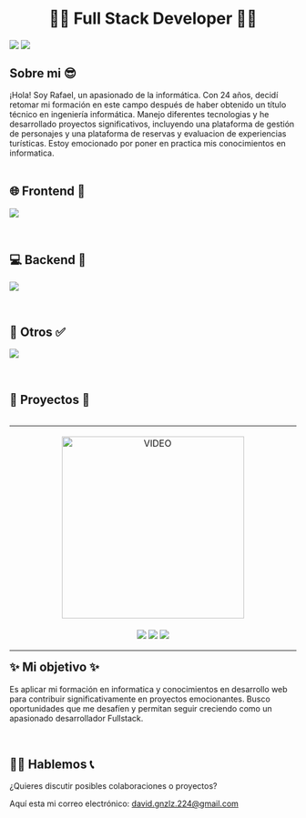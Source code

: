 <h1 align="center">👨‍💻 Full Stack Developer 👨‍💻</h1> 
<p align="left">
<a href="https://www.linkedin.com/in/rafael-d-gonzalez-n/" target="blank"><img align="center" src="https://img.shields.io/badge/LinkedIn-0077B5?style=for-the-badge&logo=linkedin&logoColor=white" /></a>
<a href = "mailto:david.gnzlz.224@gmail.com" target="blank"><img align="center" src="https://img.shields.io/badge/Gmail-D14836?style=for-the-badge&logo=gmail&logoColor=white" /></a>
  </p>
<h2>Sobre mi 😎</h2>
¡Hola! Soy Rafael, un apasionado de la informática. Con 24 años, decidí retomar mi formación en este campo después de haber obtenido un título técnico en ingeniería informática. Manejo diferentes tecnologias y he desarrollado proyectos significativos, incluyendo una plataforma de gestión de personajes y una plataforma de reservas y evaluacion de experiencias turísticas. Estoy emocionado por poner en practica mis conocimientos en informatica.

<br>
<br>
<h2 > 🌐 Frontend 🎨 </h2>
<p align="left">
  <a href="https://skillicons.dev">
    <img src="https://skillicons.dev/icons?i=js,html,css,react,redux,vite" />
  </a>
</p>

<br>

<h2 >  💻 Backend 🔧 </h2>
<p align="left">
  <a href="https://skillicons.dev">
    <img src="https://skillicons.dev/icons?i=nodejs,express,mongodb,mysql,postgres,sequelize,firebase" />
  </a>
</p>

<br>

<h2 >  🤔 Otros ✅ </h2>
<p align="left">
  <a href="https://skillicons.dev">
    <img src="https://skillicons.dev/icons?i=git,github,vscode,postman" />
  </a>
</p>

<br>

<div id="proyectos">
<h2 > 🥇 Proyectos 🥇 </h2>

<table align="left" >
<tr border="none">
  <td width="25%" align="center">
<p align="center">
  <a href="https://www.youtube.com/watch?v=6VB7dpQTPzs" title="Go to Source">
    <img src="https://res.cloudinary.com/dcposqieu/image/upload/f_auto,q_auto/v1/PREET/b6fv82wyvexur5zdco0n" style="width: 320px;" alt="VIDEO" />
  </a>
</p>
    <p align="center">
        <a href="https://www.youtube.com/watch?v=6VB7dpQTPzs" target="blank"><img align="center" src="https://img.shields.io/badge/YouTube-FF0000?style=for-the-badge&logo=youtube&logoColor=white" /></a>
      <a href="https://github.com/JoniRedrado/PREET-client" title="Frontend Repository" target="blank"><img align="center" src="https://img.shields.io/badge/GitHub-100000?style=for-the-badge&logo=github&logoColor=white" /></a>
      <a href="https://github.com/JoniRedrado/PREET-api" title="Bankend Repository" target="blank"><img align="center" src="https://img.shields.io/badge/GitHub-100000?style=for-the-badge&logo=github&logoColor=white" /></a>
    </p>       
</td>

</tr>
</table>
</div>

<br><br><br><br>
<br><br><br><br>
<br><br><br><br>
<br><br><br><br>

<h2 > ✨ Mi objetivo ✨ </h2>

Es aplicar mi formación en informatica y conocimientos en desarrollo web para contribuir significativamente en proyectos emocionantes. Busco oportunidades que me desafíen y permitan seguir creciendo como un apasionado desarrollador Fullstack.

<br>

<h2 > 🙆‍♂️ Hablemos 📞 </h2>

¿Quieres discutir posibles colaboraciones o proyectos? 

Aquí esta mi correo electrónico: david.gnzlz.224@gmail.com

